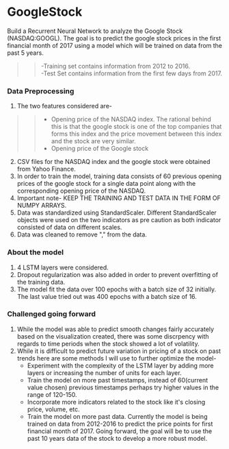 # GoogleStock
Build a Recurrent Neural Network to analyze the Google Stock (NASDAQ:GOOGL). The goal is to predict the google stock prices in the first financial month of 2017 using a model which will be trained on data from the past 5 years. 
> >-Training set contains information from 2012 to 2016.\
> >-Test Set contains information from the first few days from 2017.
### Data Preprocessing
1. The two features considered are-
> >* Opening price of the NASDAQ index. The rational behind this is that the google stock is one of the top companies that forms this index 
and the price movement between this index and the stock are very similar. 
> >* Opening price of the Google stock

2. CSV files for the NASDAQ index and the google stock were obtained from Yahoo Finance. 
3. In order to train the model, training data consists of 60 previous opening prices of the google stock for a single data point along with the corresponding opening price of the NASDAQ.
4. Important note- KEEP THE TRAINING AND TEST DATA IN THE FORM OF NUMPY ARRAYS.
5. Data was standardized using StandardScaler. Different StandardScaler objects were used on the two indicators as pre caution as both indicator consisted of data on different scales. 
6. Data was cleaned to remove "," from the data. 

### About the model
1. 4 LSTM layers were considered. 
2. Dropout regularization was also added in order to prevent overfitting of the training data. 
3. The model fit the data over 100 epochs with a batch size of 32 initially. The last value tried out was 400 epochs with a batch size of 16. 

### Challenged going forward
1. While the model was able to predict smooth changes fairly accurately based on the visualization created, there was some discrpency with regards to time periods when the stock showed a lot of volatility. 
2. While it is difficult to predict future variation in pricing of a stock on past trends here are some methods I will use to further optimize the  model- 
   * Experiment with the complexity of the LSTM layer by adding more layers or increasing the number of units for each layer.
   * Train the model on more past timestamps, instead of 60(current value chosen) previous timestamps perhaps try higher values in the range of 120-150. 
   * Incorporate more indicators related to the stock like it's closing price, volume, etc. 
   * Train the model on more past data. Currently the model is being trained on data from 2012-2016 to predict the price points for first financial month of 2017. Going forward, the goal will be to use the past 10 years data of the stock to develop a more robust model. 



